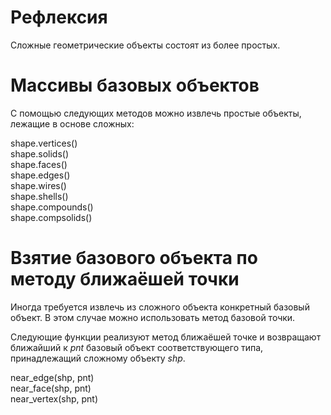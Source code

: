 # Рефлексия
Сложные геометрические объекты состоят из более простых.

# Массивы базовых объектов
С помощью следующих методов можно извлечь простые объекты, лежащие в основе сложных: 

shape.vertices()  
shape.solids()  
shape.faces()  
shape.edges()  
shape.wires()  
shape.shells()  
shape.compounds()  
shape.compsolids()  

# Взятие базового объекта по методу ближаёшей точки
Иногда требуется извлечь из сложного объекта конкретный базовый объект. 
В этом случае можно использовать метод базовой точки.  

Следующие функции реализуют метод ближаёшей точке и возвращают ближайший к _pnt_ базовый объект соответствующего типа, принадлежащий сложному объекту _shp_.

near\_edge(shp, pnt)  
near\_face(shp, pnt)  
near\_vertex(shp, pnt)  